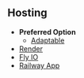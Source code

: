 ## Hosting

- **Preferred Option**
  - [Adaptable](https://adaptable.io/ "Preferred Option")
- [Render](https://render.com/)
- [Fly IO](https://fly.io/)
- [Railway App](https://railway.app/)

